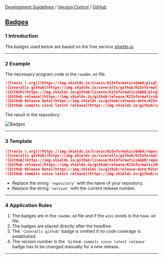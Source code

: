 [Development Guidelines](../../../README.md) / [Version Control](../../../README.md#version_control) / [GitHub](../../../README.md#github)

## [Badges](../../../README.md#version_control_github)

### 1 Introduction

The badges used below are based on the free service [shields.io](https://shields.io/).

----

### 2 Example

The necessary program code in the `readme.md` file:

```markdown
![Travis (.org)](https://img.shields.io/travis/K2InformaticsGmbH/plsql_parser.svg)
![Coveralls github](https://img.shields.io/coveralls/github/K2InformaticsGmbH/plsql_parser.svg)
![GitHub](https://img.shields.io/github/license/K2InformaticsGmbH/plsql_parser.svg)
![GitHub release](https://img.shields.io/github/release/K2InformaticsGmbH/plsql_parser.svg)
![GitHub Release Date](https://img.shields.io/github/release-date/K2InformaticsGmbH/plsql_parser.svg)
![GitHub commits since latest release](https://img.shields.io/github/commits-since/K2InformaticsGmbH/plsql_parser/1.2.0.svg)
```

The result in the repository:

![Badges](https://i.imgur.com/9hRa0j1.jpg)

----

### 3 Template

```markdown
![Travis (.org)](https://img.shields.io/travis/K2InformaticsGmbH/repository.svg)
![Coveralls github](https://img.shields.io/coveralls/github/K2InformaticsGmbH/repository.svg)
![GitHub](https://img.shields.io/github/license/K2InformaticsGmbH/repository.svg)
![GitHub release](https://img.shields.io/github/release/K2InformaticsGmbH/repository.svg)
![GitHub Release Date](https://img.shields.io/github/release-date/K2InformaticsGmbH/repository.svg)
![GitHub commits since latest release](https://img.shields.io/github/commits-since/K2InformaticsGmbH/repository/version.svg)
```

- Replace the string `'repository'` with the name of your repository.
- Replace the string `'version'` with the current release number.

----

### 4 Application Rules

1. The badges are in the `readme.md` file and if the `wiki` exists in the `home.md` file.
2. The badges are placed directly after the headline.
3. The `'Coveralls github'` badge is omitted if no code coverage is established.
4. The version number in the `'GitHub commits since latest release'` badge has to be changed manually for a new release.

----

